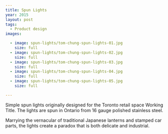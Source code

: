 ```yaml
---
title: Spun Lights
year: 2015
layout: post
tags:
  - Product design
images:

  - image: spun-lights/tom-chung-spun-lights-01.jpg
    size: full
  - image: spun-lights/tom-chung-spun-lights-02.jpg
    size: full
  - image: spun-lights/tom-chung-spun-lights-03.jpg
    size: full
  - image: spun-lights/tom-chung-spun-lights-04.jpg
    size: full
  - image: spun-lights/tom-chung-spun-lights-05.jpg
    size: full

---
```


Simple spun lights originally designed for the Toronto retail space Working Title. The lights are spun in Ontario from 16 gauge polished stainless steel. 

Marrying the vernacular of traditional Japanese lanterns and stamped car parts, the lights create a paradox that is both delicate and industrial.
